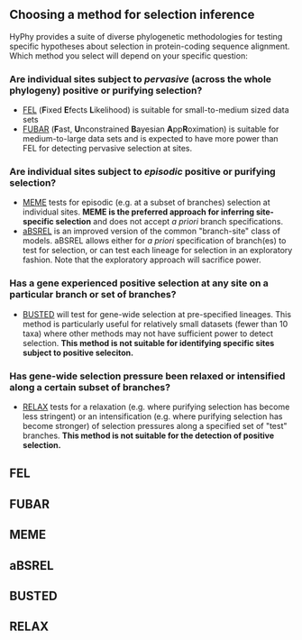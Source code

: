 ## Choosing a method for selection inference

HyPhy provides a suite of diverse phylogenetic methodologies for testing specific hypotheses about selection in protein-coding sequence alignment. Which method you select will depend on your specific question:

### Are individual sites subject to *pervasive* (across the whole phylogeny) positive or purifying selection?
* [FEL](selection-methods/#FEL) (**F**ixed **E**fects **L**ikelihood) is suitable for small-to-medium sized data sets
* [FUBAR](selection-methods/#fubar) (**F**ast, **U**nconstrained **B**ayesian **A**pp**R**oximation) is suitable for medium-to-large data sets and is expected to have more power than FEL for detecting pervasive selection at sites.

### Are individual sites subject to *episodic* positive or purifying selection?
* [MEME](selection-methods/#MEME) tests for episodic (e.g. at a subset of branches) selection at individual sites. **MEME is the preferred approach for inferring site-specific selection** and does not accept *a priori* branch specifications.
* [aBSREL](selection-methods/#aBSREL) is an improved version of the common "branch-site" class of models. aBSREL allows either for *a priori* specification of branch(es) to test for selection, or can test each lineage for selection in an exploratory fashion. Note that the exploratory approach will sacrifice power.


### Has a gene experienced positive selection at any site on a particular branch or set of branches?
* [BUSTED](selection-methods/#BUSTED) will test for gene-wide selection at pre-specified lineages. This method is particularly useful for relatively small datasets (fewer than 10 taxa) where other methods may not have sufficient power to detect selection. **This method is not suitable for identifying specific sites subject to positive seleciton.**

### Has gene-wide selection pressure been relaxed or intensified along a certain subset of branches?
* [RELAX](selection-methods/#RELAX) tests for a relaxation (e.g. where purifying selection has become less stringent) or an intensification (e.g. where purifying selection has become stronger) of selection pressures along a specified set of "test" branches. **This method is not suitable for the detection of positive selection.**




<!--------------------------------------------------------------------------------------->
## FEL


<!--------------------------------------------------------------------------------------->
## FUBAR


<!--------------------------------------------------------------------------------------->
## MEME


<!--------------------------------------------------------------------------------------->
## aBSREL


<!--------------------------------------------------------------------------------------->
## BUSTED


<!--------------------------------------------------------------------------------------->
## RELAX


